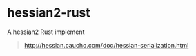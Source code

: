 # hessian2-rust
A hessian2 Rust implement

> http://hessian.caucho.com/doc/hessian-serialization.html

